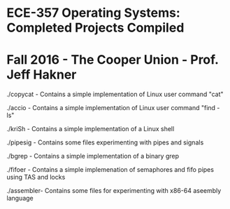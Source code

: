 # ECE-357 Operating Systems: Completed Projects Compiled 
# Fall 2016 - The Cooper Union - Prof. Jeff Hakner

./copycat - Contains a simple implementation of Linux user command "cat"

./accio   - Contains a simple implementation of Linux user command "find -ls"

./kriSh   - Contains a simple implementation of a Linux shell

./pipesig - Contains some files experimenting with pipes and signals

./bgrep   - Contains a simple implementation of a binary grep

./fifoer  - Contains a simple implemenation of semaphores and fifo pipes using TAS and locks

./assembler- Contains some files for experimenting with x86-64 aseembly language
